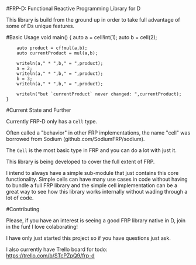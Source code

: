 #FRP-D: Functional Reactive Programming Library for D

This library is build from the ground up in order to take full advantage of some of Ds unique features.

#Basic Usage
	void main() {
		auto a = cell!int(1);
		auto b = cell(2);
		
		auto product = cf!mul(a,b);
		auto currentProduct = mul(a,b);
		
		writeln(a," * ",b," = ",product);
		a = 2;
		writeln(a," * ",b," = ",product);
		b = 3;
		writeln(a," * ",b," = ",product);
		
		writeln("but `currentProduct` never changed: ",currentProduct);
	}

#Current State and Further

Currently FRP-D only has a `Cell` type.

Often called a "behavior" in other FRP implementations,
the name "cell" was borrowed from Sodium (github.com/SodiumFRP/sodium).

The `Cell` is the most basic type in FRP and you can do a lot with just it.

This library is being developed to cover the full extent of FRP.

I intend to always have a simple sub-module that just contains this core functionality.  Simple cells can have many use cases in code without having to bundle a full FRP library and the simple cell implementation can be a great way to see how this library works internally without wading through a lot of code.

#Contributing

Please, if you have an interest is seeing a good FRP library native in D, join in the fun!  I love colaborating!

I have only just started this project so if you have questions just ask.

I also currently have Trello board for todo: https://trello.com/b/STcPZpQ9/frp-d
